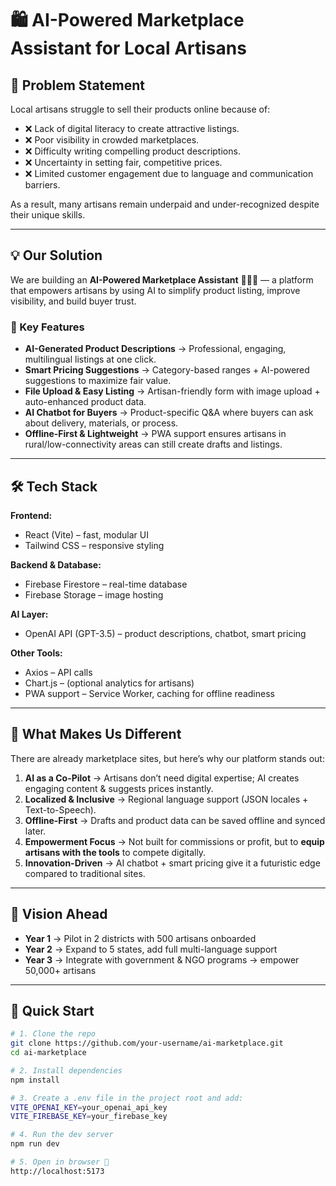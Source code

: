 # 🛍️ AI-Powered Marketplace Assistant for Local Artisans  

## 📌 Problem Statement  
Local artisans struggle to sell their products online because of:  
- ❌ Lack of digital literacy to create attractive listings.  
- ❌ Poor visibility in crowded marketplaces.  
- ❌ Difficulty writing compelling product descriptions.  
- ❌ Uncertainty in setting fair, competitive prices.  
- ❌ Limited customer engagement due to language and communication barriers.  

As a result, many artisans remain underpaid and under-recognized despite their unique skills.  

---

## 💡 Our Solution  
We are building an **AI-Powered Marketplace Assistant** 🧑‍🎨✨ — a platform that empowers artisans by using AI to simplify product listing, improve visibility, and build buyer trust.  

### 🔑 Key Features  
- **AI-Generated Product Descriptions** → Professional, engaging, multilingual listings at one click.  
- **Smart Pricing Suggestions** → Category-based ranges + AI-powered suggestions to maximize fair value.  
- **File Upload & Easy Listing** → Artisan-friendly form with image upload + auto-enhanced product data.  
- **AI Chatbot for Buyers** → Product-specific Q&A where buyers can ask about delivery, materials, or process.  
- **Offline-First & Lightweight** → PWA support ensures artisans in rural/low-connectivity areas can still create drafts and listings.  

---

## 🛠️ Tech Stack  

**Frontend:**  
- React (Vite) – fast, modular UI  
- Tailwind CSS – responsive styling  

**Backend & Database:**  
- Firebase Firestore – real-time database  
- Firebase Storage – image hosting  

**AI Layer:**  
- OpenAI API (GPT-3.5) – product descriptions, chatbot, smart pricing  

**Other Tools:**  
- Axios – API calls  
- Chart.js – (optional analytics for artisans)  
- PWA support – Service Worker, caching for offline readiness  

---

## 🚀 What Makes Us Different  

There are already marketplace sites, but here’s why our platform stands out:  

1. **AI as a Co-Pilot** → Artisans don’t need digital expertise; AI creates engaging content & suggests prices instantly.  
2. **Localized & Inclusive** → Regional language support (JSON locales + Text-to-Speech).  
3. **Offline-First** → Drafts and product data can be saved offline and synced later.  
4. **Empowerment Focus** → Not built for commissions or profit, but to **equip artisans with the tools** to compete digitally.  
5. **Innovation-Driven** → AI chatbot + smart pricing give it a futuristic edge compared to traditional sites.  

---

## 🎯 Vision Ahead  

- **Year 1** → Pilot in 2 districts with 500 artisans onboarded  
- **Year 2** → Expand to 5 states, add full multi-language support  
- **Year 3** → Integrate with government & NGO programs → empower 50,000+ artisans  

---

## 🚀 Quick Start  

```bash
# 1. Clone the repo
git clone https://github.com/your-username/ai-marketplace.git
cd ai-marketplace

# 2. Install dependencies
npm install

# 3. Create a .env file in the project root and add:
VITE_OPENAI_KEY=your_openai_api_key
VITE_FIREBASE_KEY=your_firebase_key

# 4. Run the dev server
npm run dev

# 5. Open in browser 🎉
http://localhost:5173
